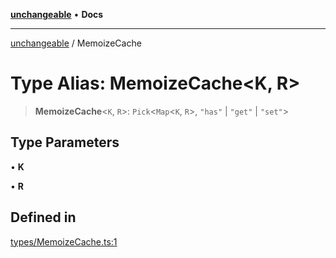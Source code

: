 [**unchangeable**](../README.md) • **Docs**

***

[unchangeable](../README.md) / MemoizeCache

# Type Alias: MemoizeCache\<K, R\>

> **MemoizeCache**\<`K`, `R`\>: `Pick`\<`Map`\<`K`, `R`\>, `"has"` \| `"get"` \| `"set"`\>

## Type Parameters

• **K**

• **R**

## Defined in

[types/MemoizeCache.ts:1](https://github.com/nevoland/unchangeable/blob/2346b066c6a3bcab5cd6c3ea00a37b523802ea73/lib/types/MemoizeCache.ts#L1)
